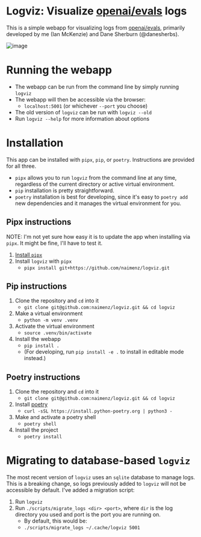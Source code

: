 # Logviz: Visualize [openai/evals](https://github.com/openai/evals) logs
This is a simple webapp for visualizing logs from [openai/evals](https://github.com/openai/evals), primarily developed by me (Ian McKenzie) and Dane Sherburn (@danesherbs).

![image](https://github.com/naimenz/logviz/assets/7796965/dfc8ec60-e27a-4389-9b39-9c849e2f430e)

# Running the webapp
- The webapp can be run from the command line by simply running `logviz`
- The webapp will then be accessible via the browser:
    - `localhost:5001` (or whichever `--port` you choose)
- The old version of `logviz` can be run with `logviz --old`
- Run `logviz --help` for more information about options

# Installation
This app can be installed with `pipx`, `pip`, or `poetry`. Instructions are provided for all three.
- `pipx` allows you to run `logviz` from the command line at any time, regardless of the current directory or active virtual environment.
- `pip` installation is pretty straightforward.
- `poetry` installation is best for developing, since it's easy to `poetry add` new dependencies and it manages the virtual environment for you.

## Pipx instructions
NOTE: I'm not yet sure how easy it is to update the app when installing via `pipx`. It might be fine, I'll have to test it.

1. [Install `pipx`](https://github.com/pypa/pipx?tab=readme-ov-file#install-pipx)
2. Install `logviz` with `pipx`
    - `pipx install git+https://github.com/naimenz/logviz.git`

## Pip instructions
1. Clone the repository and `cd` into it
    - `git clone git@github.com:naimenz/logviz.git && cd logviz`
2. Make a virtual environment
    - `python -m venv .venv`
3. Activate the virtual environment
    - `source .venv/bin/activate`
4. Install the webapp
    - `pip install .`
    - (For developing, run `pip install -e .` to install in editable mode instead.)

## Poetry instructions
1. Clone the repository and `cd` into it
    - `git clone git@github.com:naimenz/logviz.git && cd logviz`
2. Install [poetry](https://python-poetry.org/)
    - `curl -sSL https://install.python-poetry.org | python3 -`
4. Make and activate a poetry shell
    - `poetry shell`
3. Install the project
    - `poetry install`

# Migrating to database-based `logviz`
The most recent version of `logviz` uses an `sqlite` database to manage logs. This is a breaking change, so logs previously added to `logviz` will not be accessible by default. I've added a migration script:

1. Run `logviz`
2. Run `./scripts/migrate_logs <dir> <port>`, where `dir` is the log directory you used and port is the port you are running on.
    - By default, this would be:
    - `./scripts/migrate_logs ~/.cache/logviz 5001`

